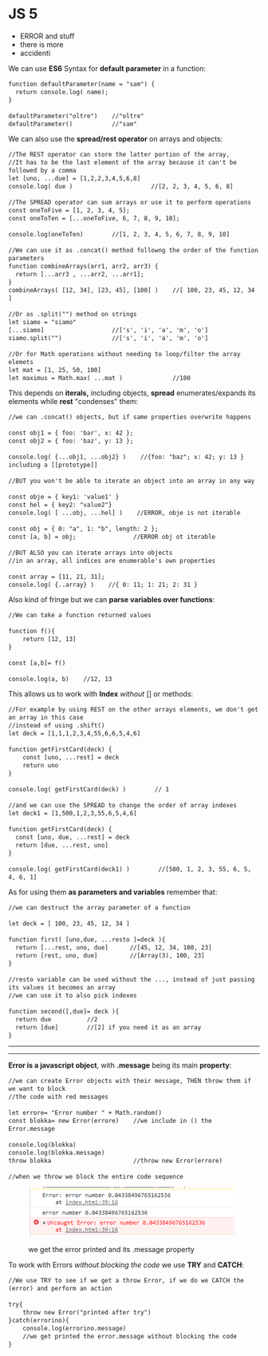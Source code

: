 # JS 5

* ERROR and stuff
* there is more
* accidenti

We can use **ES6** Syntax for **default parameter** in a function:

```
function defaultParameter(name = "sam") {
  return console.log( name);
}

defaultParameter("oltre")    //"oltre"
defaultParameter()           //"sam"

```

We can also use the **spread/rest operator** on arrays and objects:

```
//The REST operator can store the latter portion of the array,
//It has to be the last element of the array because it can't be followed by a comma
let [uno, ...due] = [1,2,2,3,4,5,6,8]
console.log( due )                      //[2, 2, 3, 4, 5, 6, 8]

//The SPREAD operator can sum arrays or use it to perform operations
const oneToFive = [1, 2, 3, 4, 5];
const oneToTen = [...oneToFive, 6, 7, 8, 9, 10];

console.log(oneToTen)        //[1, 2, 3, 4, 5, 6, 7, 8, 9, 10]

//We can use it as .concat() method followng the order of the function parameters
function combineArrays(arr1, arr2, arr3) {
  return [...arr3 , ...arr2, ...arr1];
}
combineArrays( [12, 34], [23, 45], [100] )    //[ 100, 23, 45, 12, 34 ]

//Or as .split("") method on strings
let siamo = "siamo"
[...siamo]                   //['s', 'i', 'a', 'm', 'o']
siamo.split("")              //['s', 'i', 'a', 'm', 'o']

//Or for Math operations without needing to loop/filter the array elemets
let mat = [1, 25, 50, 100]
let maximus = Math.max( ...mat )              //100 

```

This depends on **iterals,** including objects, **spread** enumerates/expands its elements while **rest** "condenses" them:

```
//we can .concat() objects, but if same properties overwrite happens

const obj1 = { foo: 'bar', x: 42 };
const obj2 = { foo: 'baz', y: 13 };

console.log( {...obj1, ...obj2} )    //{foo: "baz"; x: 42; y: 13 } including a [[prototype]]

//BUT you won't be able to iterate an object into an array in any way

const obje = { key1: 'value1' }
const hel = { key2: "value2"}
console.log( [ ...obj, ...hel] )    //ERROR, obje is not iterable

const obj = { 0: "a", 1: "b", length: 2 };
const [a, b] = obj;                //ERROR obj ot iterable

//BUT ALSO you can iterate arrays into objects
//in an array, all indices are enumerable's own properties 

const array = [11, 21, 31];
console.log( {..array} )    //{ 0: 11; 1: 21; 2: 31 }

```

Also kind of fringe but we can **parse variables over functions**:

```
//We can take a function returned values

function f(){
    return [12, 13]
}

const [a,b]= f()

console.log(a, b)    //12, 13

```

This allows us to work with **Index** _without_ \[] or methods:

```
//For example by using REST on the other arrays elements, we don't get an array in this case
//instead of using .shift()
let deck = [1,1,1,2,3,4,55,6,6,5,4,6]

function getFirstCard(deck) {
    const [uno, ...rest] = deck
    return uno
}

console.log( getFirstCard(deck) )        // 1  

//and we can use the SPREAD to change the order of array indexes
let deck1 = [1,500,1,2,3,55,6,5,4,6]

function getFirstCard(deck) {
  const [uno, due, ...rest] = deck
  return [due, ...rest, uno]
}

console.log( getFirstCard(deck1) )        //[500, 1, 2, 3, 55, 6, 5, 4, 6, 1]

```

As for using them **as parameters and variables** remember that:

```
//we can destruct the array parameter of a function

let deck = [ 100, 23, 45, 12, 34 ]

function first( [uno,due, ...resto ]=deck ){
  return [...rest, uno, due]      //[45, 12, 34, 100, 23]
  return [rest, uno, due]         //[Array(3), 100, 23]
}

//resto variable can be used without the ..., instead of just passing its values it becomes an array
//we can use it to also pick indexes

function second([,due]= deck ){
  return due          //2
  return [due]        //[2] if you need it as an array
}

```

****

****

**Error is a javascript object**, with **.message** being its main **property**:

```
//we can create Error objects with their message, THEN throw them if we want to block
//the code with red messages

let errore= "Error number " + Math.random()
const blokka= new Error(errore)    //we include in () the Error.message

console.log(blokka)
console.log(blokka.message)
throw blokka                       //throw new Error(errore)

//when we throw we block the entire code sequence

```

<figure><img src="../.gitbook/assets/ERRORATO.PNG" alt=""><figcaption><p>we get the error printed and its .message property</p></figcaption></figure>

To work with Errors _without blocking the code_ we use **TRY** and **CATCH**:

```
//We use TRY to see if we get a throw Error, if we do we CATCH the (error) and perform an action

try{
    throw new Error("printed after try")
}catch(errorino){
    console.log(errorino.message)
    //we get printed the error.message without blocking the code 
}

```

